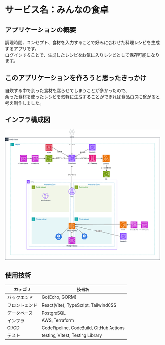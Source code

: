 # サービス名：みんなの食卓

## アプリケーションの概要

調理時間、コンセプト、食材を入力することで好みに合わせた料理レシピを生成するアプリです。  
ログインすることで、生成したレシピをお気に入りレシピとして保存可能になります。

## このアプリケーションを作ろうと思ったきっかけ

自炊する中で余った食材を腐らせてしまうことが多かったので、  
余った食材を使ったレシピを気軽に生成することができれば食品ロスに繋がると考え制作しました。

## インフラ構成図

![インフラ構成図](infra_diagram.png)

## 使用技術

| カテゴリ        | 技術名                                  |
|----------------|----------------------------------------|
| バックエンド     | Go(Echo, GORM)           　            |
| フロントエンド   | React(Vite), TypeScript, TailwindCSS   |
| データベース     | PostgreSQL                             |
| インフラ        | AWS, Terraform                         |
| CI/CD         | CodePipeline, CodeBuild, GitHub Actions |
| テスト         | testing, Vitest, Testing Library        |
